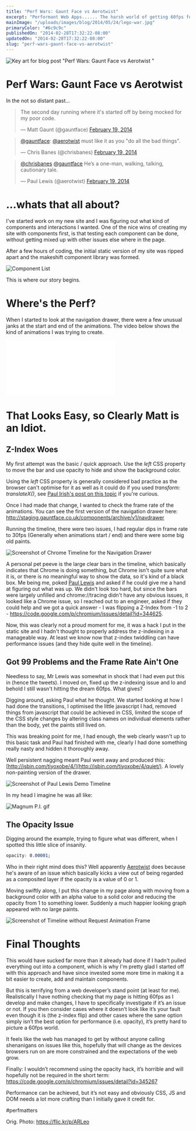 ```yaml
---
title: "Perf Wars: Gaunt Face vs Aerotwist"
excerpt: "Performant Web Apps...... The harsh world of getting 60fps for a newbie web developer."
mainImage: "/uploads/images/blog/2014/05/24/lego-war.jpg"
primaryColor: "#6c9c9c"
publishedOn: "2014-02-28T17:32:22-08:00"
updatedOn: "2014-02-28T17:32:22-08:00"
slug: "perf-wars-gaunt-face-vs-aerotwist"
---
```

![Key art for blog post "Perf Wars: Gaunt Face vs Aerotwist "](/uploads/images/blog/2014/05/24/lego-war.jpg)

# Perf Wars: Gaunt Face vs Aerotwist

In the not so distant past...

> The second day running where it's started off by being mocked for my poor code.
>
> — Matt Gaunt (@gauntface) [February 19, 2014](https://twitter.com/gauntface/statuses/436076818698108928)



> [@gauntface](https://twitter.com/gauntface): [@aerotwist](https://twitter.com/aerotwist) must like it as you "do all the bad things".
>
> — Chris Banes (@chrisbanes) [February 19, 2014](https://twitter.com/chrisbanes/statuses/436088063618732033)



> [@chrisbanes](https://twitter.com/chrisbanes) [@gauntface](https://twitter.com/gauntface) He’s a one-man, walking, talking, cautionary tale.
>
> — Paul Lewis (@aerotwist) [February 19, 2014](https://twitter.com/aerotwist/statuses/436095477537570817)



# ...whats that all about?

I've started work on my new site and I was figuring out what kind of components and interactions I wanted. One of the nice wins of creating my site with components first, is that testing each component can be done, without getting mixed up with other issues else where in the page.

After a few hours of coding, the initial static version of my site was ripped apart and the makeshift component library was formed.

![Component List](/uploads/images/blog/2014/02/Screenshot-from-2014-02-28-135238.png)

This is where our story begins.

# Where's the Perf?

When I started to look at the navigation drawer, there were a few unusual janks at the start and end of the animations. The video below shows the kind of animations I was trying to create.

<div class="youtube">
    <iframe src="//www.youtube.com/embed/vAYYUo4j-Vg" frameborder="0" allowfullscreen></iframe>
</div>

# That Looks Easy, so Clearly Matt is an Idiot.

## Z-Index Woes

My first attempt was the basic / quick approach. Use the _left_ CSS property to move the bar and use opacity to hide and show the background color.

Using the _left_ CSS property is generally considered bad practice as the browser can't optimise for it as well as it could do if you used _transform: translateX()_, see [Paul Irish's post on this topic](http://www.paulirish.com/2012/why-moving-elements-with-translate-is-better-than-posabs-topleft/) if you're curious.

Once I had made that change, I wanted to check the frame rate of the animations. You can see the first version of the navigation drawer here: <http://staging.gauntface.co.uk/components/archive/v1/navdrawer>

Running the timeline, there were two issues, I had regular dips in frame rate to 30fps (Generally when animations start / end) and there were some big old paints.

![Screenshot of Chrome Timeline for the Navigation Drawer](/uploads/images/blog/2014/02/Screenshot-from-2014-02-28-150032.png "1024")

A personal pet peeve is the large clear bars in the timeline, which basically indicates that Chrome is doing something, but Chrome isn't quite sure what it is, or there is no meaningful way to show the data, so it's kind of a black box. Me being me, poked [Paul Lewis](http://aerotwist.com/) and asked if he could give me a hand at figuring out what was up. We didn't look too hard, but since the bars were largely unfilled and chrome://tracing didn't have any obvious issues, it looked like a Chrome issue, so I reached out to an engineer, asked if they could help and we got a quick answer - I was flipping a Z-Index from -1 to 2 - <https://code.google.com/p/chromium/issues/detail?id=344625>.

Now, this was clearly not a proud moment for me, it was a hack I put in the static site and I hadn't thought to properly address the z-indexing in a manageable way. At least we know now that z-index twiddling can have performance issues (and they hide quite well in the timeline).

## Got 99 Problems and the Frame Rate Ain't One

Needless to say, Mr Lewis was somewhat in shock that I had even put this in (hence the tweets). I moved on, fixed up the z-indexing issue and lo and behold I still wasn't hitting the dream 60fps. What gives?

Digging around, asking Paul what he thought. We started looking at how I had done the transitions, I optimised the little javascript I had, removed things from javascript that could be achieved in CSS, limited the scope of the CSS style changes by altering class names on individual elements rather than the body, yet the paints still lived on.

This was breaking point for me, I had enough, the web clearly wasn't up to this basic task and Paul had finished with me, clearly I had done something really nasty and hidden it thoroughly away.

Well persistent nagging meant Paul went away and produced this: [http://jsbin.com/tiyoxobe/4/](http://jsbin.com/tiyoxobe/4/quiet/). A lovely non-painting version of the drawer.

![Screenshot of Paul Lewis Demo Timeline](/uploads/images/blog/2014/02/Screenshot-of-Paul-Lewis-Demo-Timeline.png "1024")

In my head I imagine he was all like:

![Magnum P.I. gif](/uploads/images/blog/2014/02/magnum.gif "200")

## The Opacity Issue

Digging around the example, trying to figure what was different, when I spotted this little slice of insanity.

```css
opacity: 0.00001;
```

Who in their right mind does this? Well apparently [Aerotwist](http://aerotwist.com) does because he's aware of an issue which basically kicks a view out of being regarded as a composited layer if the opacity is a value of 0 or 1.

Moving swiftly along, I put this change in my page along with moving from a background color with an alpha value to a solid color and reducing the opacity from 1 to something lower. Suddenly a much happier looking graph appeared with no large paints.

![Screenshot of Timeline without Request Animation Frame](/uploads/images/blog/2014/02/Screenshot-of-Timeline-without-Request-Animation-Frame.png "1024")

# Final Thoughts

This would have sucked far more than it already had done if I hadn't pulled everything out into a component, which is why I'm pretty glad I started off with this approach and have since invested some more time in making it a bit easier to create, add and maintain components.

But this is terrifying from a web developer’s stand point (at least for me). Realistically I have nothing checking that my page is hitting 60fps as I develop and make changes, I have to specifically investigate if it’s an issue or not. If you then consider cases where it doesn’t look like it’s your fault even though it is (the z-index flip) and other cases where the sane option simply isn’t the best option for performance (i.e. opacity), it’s pretty hard to picture a 60fps world.

It feels like the web has managed to get by without anyone calling shenanigans on issues like this, hopefully that will change as the devices browsers run on are more constrained and the expectations of the web grow.

Finally: I wouldn’t recommend using the opacity hack, it’s horrible and will hopefully not be required in the short term: <https://code.google.com/p/chromium/issues/detail?id=345267>

Performance can be achieved, but it’s not easy and obviously CSS, JS and DOM needs a lot more crafting than I initially gave it credit for.

 #perfmatters

Orig. Photo: <https://flic.kr/p/ARLeo>